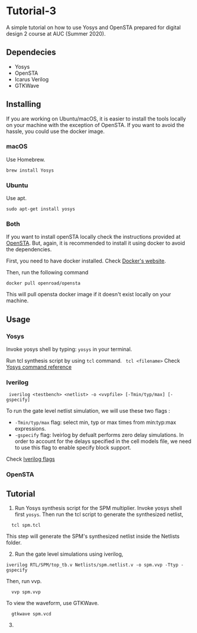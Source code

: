 # Tutorial-3 

A simple tutorial on how to use Yosys and OpenSTA prepared for digital design 2 course at AUC (Summer 2020). 

## Dependecies
- Yosys
- OpenSTA
- Icarus Verilog
- GTKWave

## Installing 

If you are working on Ubuntu/macOS, it is easier to install the tools locally on your machine with the exception of OpenSTA. If you want to avoid the hassle, you could use the docker image. 

### macOS

Use Homebrew. 

``
  brew install Yosys
``

### Ubuntu

Use apt. 

``
sudo apt-get install yosys
``

### Both

If you want to install openSTA locally check the instructions provided at [OpenSTA](https://github.com/The-OpenROAD-Project/OpenSTA). But, again, it is recommended to install it using docker to avoid the dependencies. 

First, you need to have docker installed. Check [Docker's website](https://docs.docker.com/get-docker/).

Then, run the following command

``
docker pull openroad/opensta
``

This will pull opensta docker image if it doesn't exist locally on your machine. 

## Usage

### Yosys

 Invoke yosys shell by typing: ``yosys`` in your terminal.
 
 Run tcl synthesis script by using `tcl` command. 
 `` 
    tcl <filename>
 ``
Check [Yosys command reference](http://www.clifford.at/yosys/documentation.html)

### Iverilog

`` iverilog <testbench> <netlist> -o <vvpfile> [-Tmin/typ/max] [-gspecify]``

To run the gate level netlist simulation, we will use these two flags :

- `-Tmin/typ/max` flag: select min, typ or max times from min:typ:max expressions.
- `-gspecify` flag: Iveirlog by defualt performs zero delay simulations. In order to account for the delays specified in the cell models file, we need to use this flag to enable specify block support. 

Check [Iverilog flags](https://linux.die.net/man/1/iverilog)

### OpenSTA


## Tutorial

1. Run Yosys synthesis script for the SPM multiplier. Invoke yosys shell first ``yosys``. Then run the tcl script to generate the synthesized netlist,
```
  tcl spm.tcl
```
This step will generate the SPM's synthesized netlist inside the Netlists folder. 

2. Run the gate level simulations using iverilog, 

```
iverilog RTL/SPM/top_tb.v Netlists/spm.netlist.v -o spm.vvp -Ttyp -gspecify
```

Then, run vvp.

```
  vvp spm.vvp
```

To view the waveform, use GTKWave. 
```
  gtkwave spm.vcd
```

3. 

